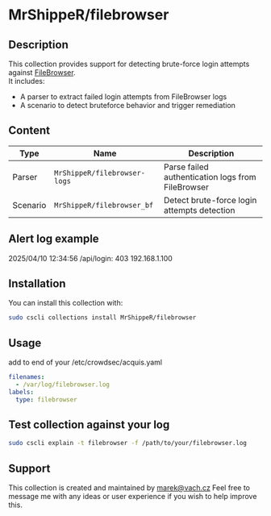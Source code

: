 # MrShippeR/filebrowser

## Description

This collection provides support for detecting brute-force login attempts against [FileBrowser](https://filebrowser.org/).  
It includes:
- A parser to extract failed login attempts from FileBrowser logs
- A scenario to detect bruteforce behavior and trigger remediation

## Content

| Type     | Name                               | Description                               |
|----------|------------------------------------|-------------------------------------------|
| Parser   | `MrShippeR/filebrowser-logs`   | Parse failed authentication logs from FileBrowser |
| Scenario | `MrShippeR/filebrowser_bf`     | Detect brute-force login attempts detection       |

## Alert log example
2025/04/10 12:34:56 /api/login: 403 192.168.1.100 <nil>

## Installation
You can install this collection with:

```bash
sudo cscli collections install MrShippeR/filebrowser
```

## Usage
add to end of your /etc/crowdsec/acquis.yaml
```yaml
filenames:
  - /var/log/filebrowser.log
labels:
  type: filebrowser
```

## Test collection against your log
```bash
sudo cscli explain -t filebrowser -f /path/to/your/filebrowser.log
```

## Support

This collection is created and maintained by marek@vach.cz Feel free to message me with any ideas or user experience if you wish to help improve this.



